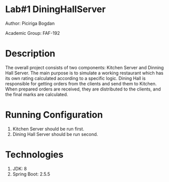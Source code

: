 # Lab#1 DiningHallServer

Author: Piciriga Bogdan

Academic Group: FAF-192

# Description

The overall project consists of two components: Kitchen Server and Dinning Hall Server.
The main purpose is to simulate a working restaurant which has its own rating calculated according to a specific logic.
Dining Hall is responsible for getting orders from the clients and send them to Kitchen. When prepared orders are received, they are
distributed to the clients, and the final marks are calculated.

# Running Configuration

1. Kitchen Server should be run first.
2. Dining Hall Server should be run second.

# Technologies

1. JDK: 8
2. Spring Boot: 2.5.5 
